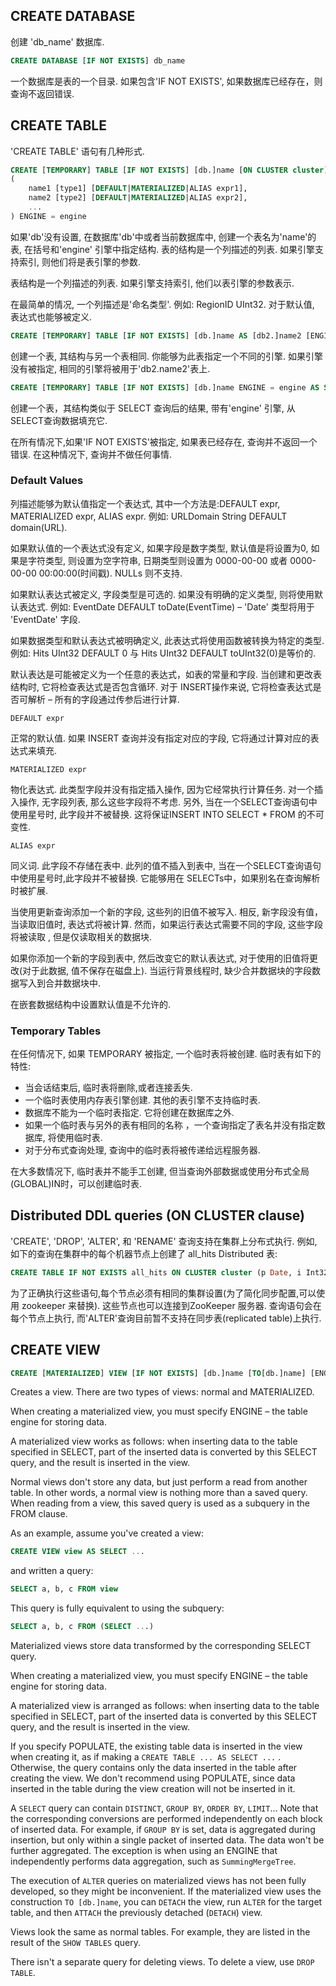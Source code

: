 ## CREATE DATABASE

创建 'db_name' 数据库.

```sql
CREATE DATABASE [IF NOT EXISTS] db_name
```

一个数据库是表的一个目录. 如果包含'IF NOT EXISTS', 如果数据库已经存在，则查询不返回错误.

<a name="query_language-queries-create_table"></a>

## CREATE TABLE

'CREATE TABLE' 语句有几种形式.

```sql
CREATE [TEMPORARY] TABLE [IF NOT EXISTS] [db.]name [ON CLUSTER cluster]
(
    name1 [type1] [DEFAULT|MATERIALIZED|ALIAS expr1],
    name2 [type2] [DEFAULT|MATERIALIZED|ALIAS expr2],
    ...
) ENGINE = engine
```

如果'db'没有设置, 在数据库'db'中或者当前数据库中, 创建一个表名为'name'的表, 在括号和'engine' 引擎中指定结构. 表的结构是一个列描述的列表. 如果引擎支持索引, 则他们将是表引擎的参数.

表结构是一个列描述的列表. 如果引擎支持索引, 他们以表引擎的参数表示.

在最简单的情况, 一个列描述是'命名类型'. 例如: RegionID UInt32. 对于默认值, 表达式也能够被定义.

```sql
CREATE [TEMPORARY] TABLE [IF NOT EXISTS] [db.]name AS [db2.]name2 [ENGINE = engine]
```

创建一个表, 其结构与另一个表相同. 你能够为此表指定一个不同的引擎. 如果引擎没有被指定, 相同的引擎将被用于'db2.name2'表上.

```sql
CREATE [TEMPORARY] TABLE [IF NOT EXISTS] [db.]name ENGINE = engine AS SELECT ...
```

创建一个表，其结构类似于 SELECT 查询后的结果, 带有'engine' 引擎, 从 SELECT查询数据填充它.

在所有情况下,如果'IF NOT EXISTS'被指定, 如果表已经存在, 查询并不返回一个错误. 在这种情况下, 查询并不做任何事情.

### Default Values

列描述能够为默认值指定一个表达式, 其中一个方法是:DEFAULT expr, MATERIALIZED expr, ALIAS expr. 
例如: URLDomain String DEFAULT domain(URL).

如果默认值的一个表达式没有定义, 如果字段是数字类型, 默认值是将设置为0, 如果是字符类型, 则设置为空字符串, 日期类型则设置为 0000-00-00 或者 0000-00-00 00:00:00(时间戳). NULLs 则不支持.

如果默认表达式被定义, 字段类型是可选的. 如果没有明确的定义类型, 则将使用默认表达式. 例如: EventDate DEFAULT toDate(EventTime) – 'Date' 类型将用于 'EventDate' 字段.

如果数据类型和默认表达式被明确定义, 此表达式将使用函数被转换为特定的类型. 例如: Hits UInt32 DEFAULT 0 与 Hits UInt32 DEFAULT toUInt32(0)是等价的.

默认表达是可能被定义为一个任意的表达式，如表的常量和字段. 当创建和更改表结构时, 它将检查表达式是否包含循环. 对于 INSERT操作来说, 它将检查表达式是否可解析 – 所有的字段通过传参后进行计算.

`DEFAULT expr`

正常的默认值. 如果 INSERT 查询并没有指定对应的字段, 它将通过计算对应的表达式来填充.

`MATERIALIZED expr`

物化表达式. 此类型字段并没有指定插入操作, 因为它经常执行计算任务. 对一个插入操作, 无字段列表, 那么这些字段将不考虑. 另外, 当在一个SELECT查询语句中使用星号时, 此字段并不被替换. 这将保证INSERT INTO SELECT * FROM 的不可变性.

`ALIAS expr`

同义词. 此字段不存储在表中. 
此列的值不插入到表中, 当在一个SELECT查询语句中使用星号时,此字段并不被替换. 
它能够用在 SELECTs中，如果别名在查询解析时被扩展.

当使用更新查询添加一个新的字段, 这些列的旧值不被写入. 相反, 新字段没有值，当读取旧值时, 表达式将被计算. 然而，如果运行表达式需要不同的字段, 这些字段将被读取 , 但是仅读取相关的数据块.

如果你添加一个新的字段到表中, 然后改变它的默认表达式, 对于使用的旧值将更改(对于此数据, 值不保存在磁盘上). 当运行背景线程时, 缺少合并数据块的字段数据写入到合并数据块中.

在嵌套数据结构中设置默认值是不允许的.



### Temporary Tables

在任何情况下, 如果 TEMPORARY 被指定, 一个临时表将被创建. 临时表有如下的特性:

- 当会话结束后, 临时表将删除,或者连接丢失.
- 一个临时表使用内存表引擎创建. 其他的表引擎不支持临时表.
- 数据库不能为一个临时表指定. 它将创建在数据库之外.
- 如果一个临时表与另外的表有相同的名称 ，一个查询指定了表名并没有指定数据库, 将使用临时表.
- 对于分布式查询处理, 查询中的临时表将被传递给远程服务器.

在大多数情况下, 临时表并不能手工创建, 但当查询外部数据或使用分布式全局(GLOBAL)IN时，可以创建临时表. 

Distributed DDL queries (ON CLUSTER clause)
----------------------------------------------

'CREATE', 'DROP', 'ALTER', 和 'RENAME' 查询支持在集群上分布式执行. 例如, 如下的查询在集群中的每个机器节点上创建了 all_hits Distributed 表:

```sql
CREATE TABLE IF NOT EXISTS all_hits ON CLUSTER cluster (p Date, i Int32) ENGINE = Distributed(cluster, default, hits)
```

为了正确执行这些语句,每个节点必须有相同的集群设置(为了简化同步配置,可以使用 zookeeper 来替换). 这些节点也可以连接到ZooKeeper 服务器.
查询语句会在每个节点上执行, 而'ALTER'查询目前暂不支持在同步表(replicated table)上执行.



## CREATE VIEW

```sql
CREATE [MATERIALIZED] VIEW [IF NOT EXISTS] [db.]name [TO[db.]name] [ENGINE = engine] [POPULATE] AS SELECT ...
```

Creates a view. There are two types of views: normal and MATERIALIZED.

When creating a materialized view, you must specify ENGINE – the table engine for storing data.

A materialized view works as follows: when inserting data to the table specified in SELECT, part of the inserted data is converted by this SELECT query, and the result is inserted in the view.

Normal views don't store any data, but just perform a read from another table. In other words, a normal view is nothing more than a saved query. When reading from a view, this saved query is used as a subquery in the FROM clause.

As an example, assume you've created a view:

```sql
CREATE VIEW view AS SELECT ...
```

and written a query:

```sql
SELECT a, b, c FROM view
```

This query is fully equivalent to using the subquery:

```sql
SELECT a, b, c FROM (SELECT ...)
```

Materialized views store data transformed by the corresponding SELECT query.

When creating a materialized view, you must specify ENGINE – the table engine for storing data.

A materialized view is arranged as follows: when inserting data to the table specified in SELECT, part of the inserted data is converted by this SELECT query, and the result is inserted in the view.

If you specify POPULATE, the existing table data is inserted in the view when creating it, as if making a `CREATE TABLE ... AS SELECT ...` . Otherwise, the query contains only the data inserted in the table after creating the view. We don't recommend using POPULATE, since data inserted in the table during the view creation will not be inserted in it.

A `SELECT` query can contain `DISTINCT`, `GROUP BY`, `ORDER BY`, `LIMIT`... Note that the corresponding conversions are performed independently on each block of inserted data. For example, if `GROUP BY` is set, data is aggregated during insertion, but only within a single packet of inserted data. The data won't be further aggregated. The exception is when using an ENGINE that independently performs data aggregation, such as `SummingMergeTree`.

The execution of `ALTER` queries on materialized views has not been fully developed, so they might be inconvenient. If the materialized view uses the construction ``TO [db.]name``, you can ``DETACH`` the view, run ``ALTER`` for the target table, and then ``ATTACH`` the previously detached (``DETACH``) view.

Views look the same as normal tables. For example, they are listed in the result of the `SHOW TABLES` query.

There isn't a separate query for deleting views. To delete a view, use `DROP TABLE`.

